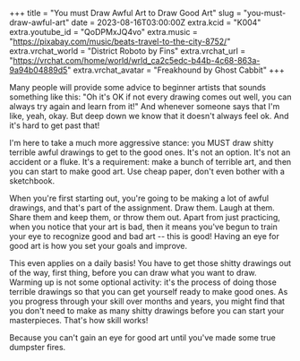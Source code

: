 +++
title = "You must Draw Awful Art to Draw Good Art"
slug = "you-must-draw-awful-art"
date = 2023-08-16T03:00:00Z
extra.kcid = "K004"
extra.youtube_id = "QoDPMxJQ4vo"
extra.music = "https://pixabay.com/music/beats-travel-to-the-city-8752/"
extra.vrchat_world = "District Roboto by Fins"
extra.vrchat_url = "https://vrchat.com/home/world/wrld_ca2c5edc-b44b-4c68-863a-9a94b04889d5"
extra.vrchat_avatar = "Freakhound by Ghost Cabbit"
+++

Many people will provide some advice to beginner artists that sounds something like this: "Oh it's OK if not every drawing comes out well, you can always try again and learn from it!" And whenever someone says that I'm like, yeah, okay. But deep down we know that it doesn't always feel ok. And it's hard to get past that!

I'm here to take a much more aggressive stance: you MUST draw shitty terrible awful drawings to get to the good ones. It's not an option. It's not an accident or a fluke. It's a requirement: make a bunch of terrible art, and then you can start to make good art. Use cheap paper, don't even bother with a sketchbook.

When you're first starting out, you're going to be making a lot of awful drawings, and that's part of the assignment. Draw them. Laugh at them. Share them and keep them, or throw them out. Apart from just practicing, when you notice that your art is bad, then it means you've begun to train your eye to recognize good and bad art -- this is good! Having an eye for good art is how you set your goals and improve.

This even applies on a daily basis! You have to get those shitty drawings out of the way, first thing, before you can draw what you want to draw. Warming up is not some optional activity: it's the process of doing those terrible drawings so that you can get yourself ready to make good ones.
As you progress through your skill over months and years, you might find that you don't need to make as many shitty drawings before you can start your masterpieces. That's how skill works!

Because you can't gain an eye for good art until you've made some true dumpster fires.
